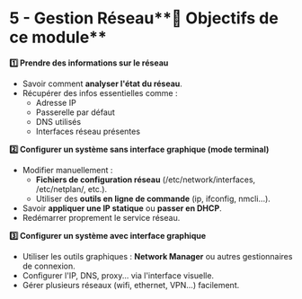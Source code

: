 # 5 - Gestion Réseau**🚀 Objectifs de ce module**

**1️⃣ Prendre des informations sur le réseau**

- Savoir comment **analyser l'état du réseau**.
- Récupérer des infos essentielles comme :
  - Adresse IP
  - Passerelle par défaut
  - DNS utilisés
  - Interfaces réseau présentes



**2️⃣ Configurer un système sans interface graphique (mode terminal)**

- Modifier manuellement :
  - **Fichiers de configuration réseau** (/etc/network/interfaces, /etc/netplan/, etc.).
  - Utiliser des **outils en ligne de commande** (ip, ifconfig, nmcli...).
- Savoir **appliquer une IP statique** ou **passer en DHCP**.
- Redémarrer proprement le service réseau.



**3️⃣ Configurer un système avec interface graphique**

- Utiliser les outils graphiques : **Network Manager** ou autres gestionnaires de connexion.
- Configurer l'IP, DNS, proxy... via l'interface visuelle.
- Gérer plusieurs réseaux (wifi, ethernet, VPN...) facilement.
